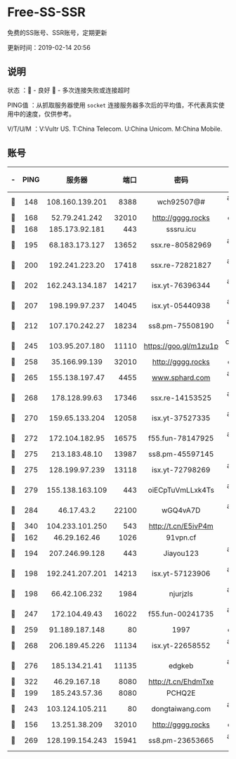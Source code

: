 # Free-SS-SSR

免费的SS账号、SSR账号，定期更新

更新时间：2019-02-14 20:56

## 说明

状态     ：🙂 - 良好 🙁 - 多次连接失败或连接超时

PING值   ：从抓取服务器使用 `socket` 连接服务器多次后的平均值，不代表真实使用中的速度，仅供参考。

V/T/U/M  ：V:Vultr US. T:China Telecom. U:China Unicom. M:China Mobile.

## 账号

|-|PING|服务器|端口|密码|加密方式|区域|V/T/U/M|
|:----:|:----:|:-----:|-----:|:----:|:----:|:----:|:----:|
|🙂|148|108.160.139.201|8388|wch92507@#|aes-256-cfb|JP|10↑/10↑/10↑/10↑|
|🙂|168|52.79.241.242|32010|http://gggg.rocks|chacha20|KR|10↑/8↑/9↑/8↑|
|🙂|168|185.173.92.181|443|sssru.icu|rc4-md5|RU|10↑/10↑/10↑/10↑|
|🙂|195|68.183.173.127|13652|ssx.re-80582969|aes-256-cfb|US|7↑/7↑/7↑/7↑|
|🙂|200|192.241.223.20|17418|ssx.re-72821827|aes-256-cfb|US|7↑/7↑/7↑/7↑|
|🙂|202|162.243.134.187|14217|isx.yt-76396344|aes-256-cfb|US|10↑/10↑/10↑/10↑|
|🙂|207|198.199.97.237|14045|isx.yt-05440938|aes-256-cfb|US|10↑/10↑/10↑/10↑|
|🙂|212|107.170.242.27|18234|ss8.pm-75508190|aes-256-cfb|US|10↑/10↑/10↑/10↑|
|🙂|245|103.95.207.180|11110|https://goo.gl/m1zu1p|chacha20-ietf|US|7↑/9↑/9↑/9↑|
|🙂|258|35.166.99.139|32010|http://gggg.rocks|chacha20|US|10↑/9↑/9↑/10↑|
|🙂|265|155.138.197.47|4455|www.sphard.com|aes-256-cfb|US|9↑/9↑/9↑/9↑|
|🙂|268|178.128.99.63|17346|ssx.re-14153525|aes-256-cfb|SG|7↑/7↑/7↑/7↑|
|🙂|270|159.65.133.204|12058|isx.yt-37527335|aes-256-cfb|SG|10↑/10↑/10↑/10↑|
|🙂|272|172.104.182.95|16575|f55.fun-78147925|aes-256-cfb|SG|10↑/10↑/10↑/10↑|
|🙂|275|213.183.48.10|13987|ss8.pm-45597145|rc4-md5|RU|7↑/7↑/7↑/7↑|
|🙂|275|128.199.97.239|13118|isx.yt-72798269|aes-256-cfb|SG|10↑/10↑/10↑/10↑|
|🙂|279|155.138.163.109|443|oiECpTuVmLLxk4Ts|aes-256-cfb|US|2↓/10↑/10↑/10↑|
|🙂|284|46.17.43.2|22100|wGQ4vA7D|aes-256-gcm|RU|5↑/10↑/10↑/10↑|
|🙂|340|104.233.101.250|543|http://t.cn/E5ivP4m|rc4-md5|CA|9↓/10↑/10↑/10↑|
|🙂|162|46.29.162.46|1026|91vpn.cf|rc4-md5|RU|10↑/10↑/10↑/10↑|
|🙂|194|207.246.99.128|443|Jiayou123|aes-256-cfb|US|7↑/9↓/10↑/10↑|
|🙂|198|192.241.207.201|14213|isx.yt-57123906|aes-256-cfb|US|10↑/10↑/10↑/10↑|
|🙂|198|66.42.106.232|1984|njurjzls|aes-256-cfb|US|10↑/10↑/10↑/10↑|
|🙂|247|172.104.49.43|16022|f55.fun-00241735|aes-256-cfb|SG|7↑/7↑/7↑/7↑|
|🙂|259|91.189.187.148|80|1997|chacha20|US|10↑/10↑/10↑/10↑|
|🙂|268|206.189.45.226|11134|isx.yt-22658552|aes-256-cfb|SG|10↑/10↑/10↑/10↑|
|🙂|276|185.134.21.41|11135|edgkeb|aes-256-cfb|GB|10↑/10↑/10↑/10↑|
|🙂|322|46.29.167.18|8080|http://t.cn/EhdmTxe|rc4-md5|RU|10↑/9↑/9↑/9↑|
|🙂|199|185.243.57.36|8080|PCHQ2E|rc4-md5|US|10↑/10↑/10↑/10↑|
|🙂|243|103.124.105.211|80|dongtaiwang.com|aes-256-cfb|US|10↑/10↑/10↑/10↑|
|🙁|156|13.251.38.209|32010|http://gggg.rocks|chacha20|SG|10↑/10↑/10↑/10↑|
|🙁|269|128.199.154.243|15941|ss8.pm-23653665|aes-256-cfb|SG|10↑/10↑/10↑/10↑|

